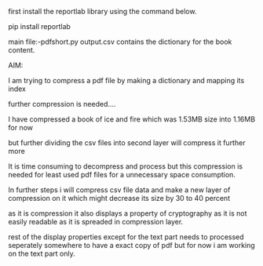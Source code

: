 first install the reportlab library
using the command below.

pip install reportlab

main file:-pdfshort.py
output.csv contains the dictionary for the book content.

AIM:

I am trying to compress a pdf file by making a dictionary and mapping its index

further compression is needed....

I have compressed a book of ice and fire which was 1.53MB size into 1.16MB for now

but further dividing the csv files into second layer will compress it further more

It is time consuming to decompress and process but this compression is needed for least used pdf files for a unnecessary space consumption.

In further steps i will compress csv file data and make a new layer of compression on it which might decrease its size by 30 to 40 percent

as it is compression it also displays a property of cryptography as it is not easily readable as it is spreaded in compression layer.

rest of the display properties except for the text part needs to processed seperately somewhere to have a exact copy of pdf but for now i am working on the text part only.
